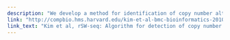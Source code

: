 ```yaml
---
description: "We develop a method for identification of copy number alterations in a tumor genome compared to its matched control, based on application of Smith-Waterman algorithm to single-end sequencing data. In a performance test with simulated data, our algorithm shows >90% sensitivity and >90% precision in detecting a single copy number change that contains approximately 500 reads for the normal sample. With 100-bp reads, this corresponds to a ~50 kb region for 1X genome coverage of the human genome. We further refine the algorithm to develop rSW-seq, (recursive Smith-Waterman-seq) to identify alterations in a complex configuration, which are commonly observed in the human cancer genome. To validate our approach, we compare our algorithm with an existing algorithm using simulated and publicly available datasets. We also compare the sequencing-based profiles to microarray-based results."
link: "http://compbio.hms.harvard.edu/kim-et-al-bmc-bioinformatics-2010"
link_text: "Kim et al, rSW-seq: Algorithm for detection of copy number alterations in deep sequencing data,BMC Bioinformatics, 11:432, 2010"
---
```


